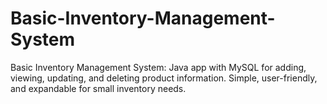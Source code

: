 # Basic-Inventory-Management-System
Basic Inventory Management System: Java app with MySQL for adding, viewing, updating, and deleting product information. Simple, user-friendly, and expandable for small inventory needs.

